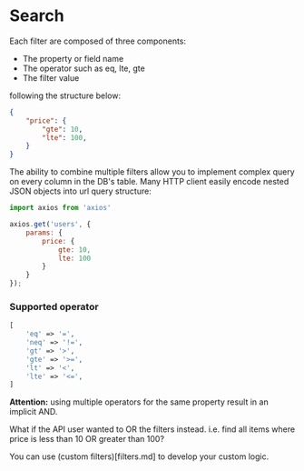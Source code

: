 # Search

Each filter are composed of three components:
- The property or field name
- The operator such as eq, lte, gte
- The filter value

following the structure below:

```json
{
	"price": {
		"gte": 10,
		"lte": 100,
	}
}
```

The ability to combine multiple filters allow you to implement complex query 
on every column in the DB's table.
Many HTTP client easily encode nested JSON objects into url query structure:

```javascript
import axios from 'axios'

axios.get('users', {
    params: {
		price: {
			gte: 10,
			lte: 100
		}
	}
});
```

### Supported operator
```php
[
    'eq' => '=',
    'neq' => '!=',
    'gt' => '>',
    'gte' => '>=',
    'lt' => '<',
    'lte' => '<=',
]
```

**Attention:** using multiple operators for the same property result in an implicit AND. 

What if the API user wanted to OR the filters instead. i.e. find all items where price 
is less than 10 OR greater than 100?

You can use (custom filters)[filters.md] to develop your custom logic.